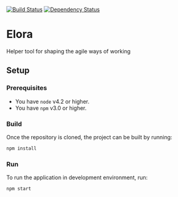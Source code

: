 [![Build Status](https://travis-ci.org/elora-io/elora.svg?branch=master)](https://travis-ci.org/elora-io/elora)
[![Dependency Status](https://www.versioneye.com/user/projects/5707d458fcd19a00415b0f2a/badge.svg?style=flat)](https://www.versioneye.com/user/projects/5707d458fcd19a00415b0f2a)
# Elora
Helper tool for shaping the agile ways of working
## Setup
### Prerequisites
* You have `node` v4.2 or higher.
* You have `npm` v3.0 or higher.

### Build
Once the repository is cloned, the project can be built by running:
```sh
npm install
```
### Run
To run the application in development environment, run:
```sh
npm start
```
